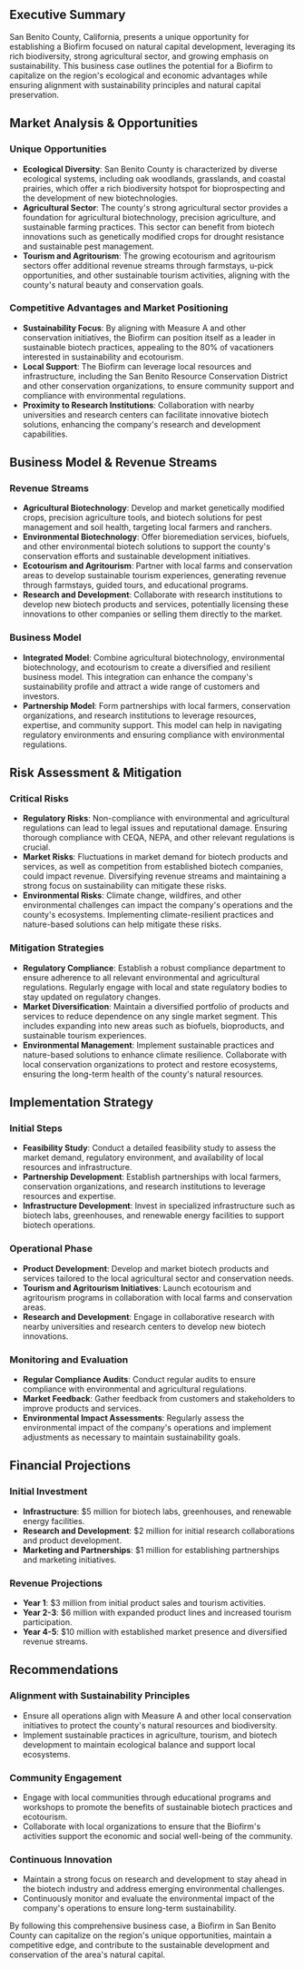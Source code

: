 ## Executive Summary

San Benito County, California, presents a unique opportunity for establishing a Biofirm focused on natural capital development, leveraging its rich biodiversity, strong agricultural sector, and growing emphasis on sustainability. This business case outlines the potential for a Biofirm to capitalize on the region's ecological and economic advantages while ensuring alignment with sustainability principles and natural capital preservation.

## Market Analysis & Opportunities

### Unique Opportunities
- **Ecological Diversity**: San Benito County is characterized by diverse ecological systems, including oak woodlands, grasslands, and coastal prairies, which offer a rich biodiversity hotspot for bioprospecting and the development of new biotechnologies.
- **Agricultural Sector**: The county's strong agricultural sector provides a foundation for agricultural biotechnology, precision agriculture, and sustainable farming practices. This sector can benefit from biotech innovations such as genetically modified crops for drought resistance and sustainable pest management.
- **Tourism and Agritourism**: The growing ecotourism and agritourism sectors offer additional revenue streams through farmstays, u-pick opportunities, and other sustainable tourism activities, aligning with the county's natural beauty and conservation goals.

### Competitive Advantages and Market Positioning
- **Sustainability Focus**: By aligning with Measure A and other conservation initiatives, the Biofirm can position itself as a leader in sustainable biotech practices, appealing to the 80% of vacationers interested in sustainability and ecotourism.
- **Local Support**: The Biofirm can leverage local resources and infrastructure, including the San Benito Resource Conservation District and other conservation organizations, to ensure community support and compliance with environmental regulations.
- **Proximity to Research Institutions**: Collaboration with nearby universities and research centers can facilitate innovative biotech solutions, enhancing the company's research and development capabilities.

## Business Model & Revenue Streams

### Revenue Streams
- **Agricultural Biotechnology**: Develop and market genetically modified crops, precision agriculture tools, and biotech solutions for pest management and soil health, targeting local farmers and ranchers.
- **Environmental Biotechnology**: Offer bioremediation services, biofuels, and other environmental biotech solutions to support the county's conservation efforts and sustainable development initiatives.
- **Ecotourism and Agritourism**: Partner with local farms and conservation areas to develop sustainable tourism experiences, generating revenue through farmstays, guided tours, and educational programs.
- **Research and Development**: Collaborate with research institutions to develop new biotech products and services, potentially licensing these innovations to other companies or selling them directly to the market.

### Business Model
- **Integrated Model**: Combine agricultural biotechnology, environmental biotechnology, and ecotourism to create a diversified and resilient business model. This integration can enhance the company's sustainability profile and attract a wide range of customers and investors.
- **Partnership Model**: Form partnerships with local farmers, conservation organizations, and research institutions to leverage resources, expertise, and community support. This model can help in navigating regulatory environments and ensuring compliance with environmental regulations.

## Risk Assessment & Mitigation

### Critical Risks
- **Regulatory Risks**: Non-compliance with environmental and agricultural regulations can lead to legal issues and reputational damage. Ensuring thorough compliance with CEQA, NEPA, and other relevant regulations is crucial.
- **Market Risks**: Fluctuations in market demand for biotech products and services, as well as competition from established biotech companies, could impact revenue. Diversifying revenue streams and maintaining a strong focus on sustainability can mitigate these risks.
- **Environmental Risks**: Climate change, wildfires, and other environmental challenges can impact the company's operations and the county's ecosystems. Implementing climate-resilient practices and nature-based solutions can help mitigate these risks.

### Mitigation Strategies
- **Regulatory Compliance**: Establish a robust compliance department to ensure adherence to all relevant environmental and agricultural regulations. Regularly engage with local and state regulatory bodies to stay updated on regulatory changes.
- **Market Diversification**: Maintain a diversified portfolio of products and services to reduce dependence on any single market segment. This includes expanding into new areas such as biofuels, bioproducts, and sustainable tourism experiences.
- **Environmental Management**: Implement sustainable practices and nature-based solutions to enhance climate resilience. Collaborate with local conservation organizations to protect and restore ecosystems, ensuring the long-term health of the county's natural resources.

## Implementation Strategy

### Initial Steps
- **Feasibility Study**: Conduct a detailed feasibility study to assess the market demand, regulatory environment, and availability of local resources and infrastructure.
- **Partnership Development**: Establish partnerships with local farmers, conservation organizations, and research institutions to leverage resources and expertise.
- **Infrastructure Development**: Invest in specialized infrastructure such as biotech labs, greenhouses, and renewable energy facilities to support biotech operations.

### Operational Phase
- **Product Development**: Develop and market biotech products and services tailored to the local agricultural sector and conservation needs.
- **Tourism and Agritourism Initiatives**: Launch ecotourism and agritourism programs in collaboration with local farms and conservation areas.
- **Research and Development**: Engage in collaborative research with nearby universities and research centers to develop new biotech innovations.

### Monitoring and Evaluation
- **Regular Compliance Audits**: Conduct regular audits to ensure compliance with environmental and agricultural regulations.
- **Market Feedback**: Gather feedback from customers and stakeholders to improve products and services.
- **Environmental Impact Assessments**: Regularly assess the environmental impact of the company's operations and implement adjustments as necessary to maintain sustainability goals.

## Financial Projections

### Initial Investment
- **Infrastructure**: $5 million for biotech labs, greenhouses, and renewable energy facilities.
- **Research and Development**: $2 million for initial research collaborations and product development.
- **Marketing and Partnerships**: $1 million for establishing partnerships and marketing initiatives.

### Revenue Projections
- **Year 1**: $3 million from initial product sales and tourism activities.
- **Year 2-3**: $6 million with expanded product lines and increased tourism participation.
- **Year 4-5**: $10 million with established market presence and diversified revenue streams.

## Recommendations

### Alignment with Sustainability Principles
- Ensure all operations align with Measure A and other local conservation initiatives to protect the county's natural resources and biodiversity.
- Implement sustainable practices in agriculture, tourism, and biotech development to maintain ecological balance and support local ecosystems.

### Community Engagement
- Engage with local communities through educational programs and workshops to promote the benefits of sustainable biotech practices and ecotourism.
- Collaborate with local organizations to ensure that the Biofirm's activities support the economic and social well-being of the community.

### Continuous Innovation
- Maintain a strong focus on research and development to stay ahead in the biotech industry and address emerging environmental challenges.
- Continuously monitor and evaluate the environmental impact of the company's operations to ensure long-term sustainability.

By following this comprehensive business case, a Biofirm in San Benito County can capitalize on the region's unique opportunities, maintain a competitive edge, and contribute to the sustainable development and conservation of the area's natural capital.